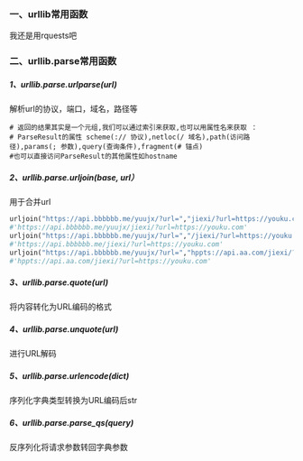 ### 一、urllib常用函数
我还是用rquests吧

### 二、urllib.parse常用函数
##### 1、urllib.parse.urlparse(url)
解析url的协议，端口，域名，路径等
```
# 返回的结果其实是一个元组,我们可以通过索引来获取,也可以用属性名来获取 ：
# ParseResult的属性 scheme(:// 协议),netloc(/ 域名),path(访问路径),params(; 参数),query(查询条件),fragment(# 锚点)
#也可以直接访问ParseResult的其他属性如hostname
```

##### 2、urllib.parse.urljoin(base, url）
用于合并url
```python
urljoin("https://api.bbbbbb.me/yuujx/?url=","jiexi/?url=https://youku.com")
#'https://api.bbbbbb.me/yuujx/jiexi/?url=https://youku.com'
urljoin("https://api.bbbbbb.me/yuujx/?url=","/jiexi/?url=https://youku.com")
#'https://api.bbbbbb.me/jiexi/?url=https://youku.com'
urljoin("https://api.bbbbbb.me/yuujx/?url=","hppts://api.aa.com/jiexi/?url=https://youku.com")
#'hppts://api.aa.com/jiexi/?url=https://youku.com'
```

##### 3、urllib.parse.quote(url)
将内容转化为URL编码的格式

##### 4、urllib.parse.unquote(url)
进行URL解码

##### 5、urllib.parse.urlencode(dict)
序列化字典类型转换为URL编码后str

##### 6、urllib.parse.parse_qs(query)
反序列化将请求参数转回字典参数
